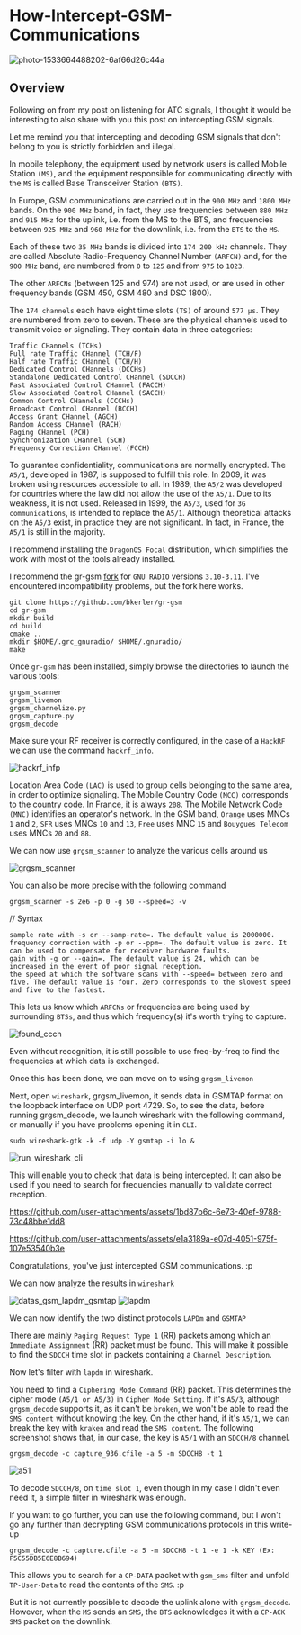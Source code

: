 # How-Intercept-GSM-Communications

![photo-1533664488202-6af66d26c44a](https://github.com/user-attachments/assets/efd149bb-99e4-4879-9503-fdbe5cb9f10c)

## Overview

Following on from my post on listening for ATC signals, I thought it would be interesting to also share with you this post on intercepting GSM signals.

Let me remind you that intercepting and decoding GSM signals that don't belong to you is strictly forbidden and illegal.

In mobile telephony, the equipment used by network users is called Mobile Station `(MS)`, and the equipment responsible for communicating directly with the `MS` is called Base Transceiver Station `(BTS)`.

In Europe, GSM communications are carried out in the `900 MHz` and `1800 MHz` bands. On the `900 MHz` band, in fact, they use frequencies between `880 MHz` and `915 MHz` for the uplink, i.e. from the MS to the BTS, and frequencies between `925 MHz` and `960 MHz` for the downlink, i.e. from the `BTS` to the `MS`.

Each of these two `35 MHz` bands is divided into `174 200 kHz` channels. They are called Absolute Radio-Frequency Channel Number `(ARFCN)` and, for the `900 MHz` band, are numbered from `0` to `125` and from `975` to `1023`.

The other `ARFCNs` (between 125 and 974) are not used, or are used in other frequency bands (GSM 450, GSM 480 and DSC 1800).

The `174 channels` each have eight time slots `(TS)` of around `577 μs`. They are numbered from zero to seven. These are the physical channels used to transmit voice or signaling. They contain data in three categories:

    Traffic CHannels (TCHs) 
    Full rate Traffic CHannel (TCH/F) 
    Half rate Traffic CHannel (TCH/H) 
    Dedicated Control CHannels (DCCHs) 
    Standalone Dedicated Control CHannel (SDCCH) 
    Fast Associated Control CHannel (FACCH) 
    Slow Associated Control CHannel (SACCH) 
    Common Control CHannels (CCCHs) 
    Broadcast Control CHannel (BCCH) 
    Access Grant CHannel (AGCH) 
    Random Access CHannel (RACH) 
    Paging CHannel (PCH) 
    Synchronization CHannel (SCH)
    Frequency Correction CHannel (FCCH)

To guarantee confidentiality, communications are normally encrypted. The `A5/1`, developed in 1987, is supposed to fulfill this role. In 2009, it was broken using resources accessible to all. In 1989, the `A5/2` was developed for countries where the law did not allow the use of the `A5/1`. Due to its weakness, it is not used. Released in 1999, the `A5/3`, used for `3G communications`, is intended to replace the `A5/1`. Although theoretical attacks on the `A5/3` exist, in practice they are not significant. In fact, in France, the `A5/1` is still in the majority.

I recommend installing the `DragonOS Focal` distribution, which simplifies the work with most of the tools already installed.

I recommend the gr-gsm [fork](https://github.com/bkerler/gr-gsm) for `GNU RADIO` versions `3.10-3.11`. I've encountered incompatibility problems, but the fork here works.

    git clone https://github.com/bkerler/gr-gsm
    cd gr-gsm
    mkdir build
    cd build
    cmake ..
    mkdir $HOME/.grc_gnuradio/ $HOME/.gnuradio/
    make

Once `gr-gsm` has been installed, simply browse the directories to launch the various tools:

    grgsm_scanner 
    grgsm_livemon 
    grgsm_channelize.py 
    grgsm_capture.py 
    grgsm_decode

Make sure your RF receiver is correctly configured, in the case of a `HackRF` we can use the command `hackrf_info`.

![hackrf_infp](https://github.com/user-attachments/assets/86776db4-cc6c-42fb-b36a-fe76ad0f392c)

Location Area Code `(LAC)` is used to group cells belonging to the same area, in order to optimize signaling. The Mobile Country Code `(MCC)` corresponds to the country code. In France, it is always `208`. The Mobile Network Code `(MNC)` identifies an operator's network. In the GSM band, `Orange` uses MNCs `1` and `2`, `SFR` uses MNCs `10` and `13`, `Free` uses MNC `15` and `Bouygues Telecom` uses MNCs `20` and `88`.

We can now use `grgsm_scanner` to analyze the various cells around us 

![grgsm_scanner](https://github.com/user-attachments/assets/e1cfe869-4766-413f-ab2f-4ef2a15d4eca)

You can also be more precise with the following command

    grgsm_scanner -s 2e6 -p 0 -g 50 --speed=3 -v

// Syntax

    sample rate with -s or --samp-rate=. The default value is 2000000.
    frequency correction with -p or --ppm=. The default value is zero. It can be used to compensate for receiver hardware faults.
    gain with -g or --gain=. The default value is 24, which can be increased in the event of poor signal reception.
    the speed at which the software scans with --speed= between zero and five. The default value is four. Zero corresponds to the slowest speed and five to the fastest.

This lets us know which `ARFCNs` or frequencies are being used by surrounding `BTSs`, and thus which frequency(s) it's worth trying to capture.

![found_ccch](https://github.com/user-attachments/assets/c01582a1-465c-4672-96ed-68d407a6fb1a)

Even without recognition, it is still possible to use freq-by-freq to find the frequencies at which data is exchanged.

Once this has been done, we can move on to using `grgsm_livemon`

Next, open `wireshark`, grgsm_livemon, it sends data in GSMTAP format on the loopback interface on UDP port 4729. So, to see the data, before running grgsm_decode, we launch wireshark with the following command, or manually if you have problems opening it in `CLI`.

    sudo wireshark-gtk -k -f udp -Y gsmtap -i lo &
    
![run_wireshark_cli](https://github.com/user-attachments/assets/3a5d125e-a832-4620-bbe9-4b8e22329d78)

This will enable you to check that data is being intercepted. It can also be used if you need to search for frequencies manually to validate correct reception.

https://github.com/user-attachments/assets/1bd87b6c-6e73-40ef-9788-73c48bbe1dd8

https://github.com/user-attachments/assets/e1a3189a-e07d-4051-975f-107e53540b3e

Congratulations, you've just intercepted GSM communications. :p

We can now analyze the results in `wireshark`

![datas_gsm_lapdm_gsmtap](https://github.com/user-attachments/assets/6f4f2185-9b96-432e-b6ec-1df6898e56d9)
![lapdm](https://github.com/user-attachments/assets/5978c8f1-84e3-4266-a860-d7c69b19ed4d)

We can now identify the two distinct protocols `LAPDm` and `GSMTAP`

There are mainly `Paging Request Type 1` (RR) packets among which an `Immediate Assignment` (RR) packet must be found. This will make it possible to find the `SDCCH` time slot in packets containing a `Channel Description`.

Now let's filter with `lapdm` in wireshark.

You need to find a `Ciphering Mode Command` (RR) packet. This determines the cipher mode `(A5/1 or A5/3)` in `Cipher Mode Setting`. If it's `A5/3`, although `grgsm_decode` supports it, as it can't be `broken`, we won't be able to read the `SMS content` without knowing the key. On the other hand, if it's `A5/1`, we can break the key with `kraken` and read the `SMS content`. The following screenshot shows that, in our case, the key is `A5/1` with an `SDCCH/8` channel.

    grgsm_decode -c capture_936.cfile -a 5 -m SDCCH8 -t 1

![a51](https://github.com/user-attachments/assets/882d424a-2449-4bf4-86f4-fbb37b80c885)

To decode `SDCCH/8`, on `time slot 1`, even though in my case I didn't even need it, a simple filter in wireshark was enough.

If you want to go further, you can use the following command, but I won't go any further than decrypting GSM communications protocols in this write-up

    grgsm_decode -c capture.cfile -a 5 -m SDCCH8 -t 1 -e 1 -k KEY (Ex: F5C55DB5E6E8B694)

This allows you to search for a `CP-DATA` packet with `gsm_sms` filter and unfold `TP-User-Data` to read the contents of the `SMS`. :p

But it is not currently possible to decode the uplink alone with `grgsm_decode`. However, when the `MS` sends an `SMS`, the `BTS` acknowledges it with a `CP-ACK` `SMS` packet on the downlink.


